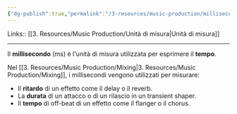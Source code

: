 ```yaml
---
{"dg-publish":true,"permalink":"/3-resources/music-production/millisecondi-ms/"}
---
```


Links:: [[3. Resources/Music Production/Unità di misura\|Unità di misura]]

---
Il **millisecondo** (ms) è l'unità di misura utilizzata per esprimere il **tempo**. 


Nel [[3. Resources/Music Production/Mixing\|3. Resources/Music Production/Mixing]], i millisecondi vengono utilizzati per misurare:

- Il **ritardo** di un effetto come il delay o il reverb.
- La **durata** di un attacco o di un rilascio in un transient shaper.
- Il **tempo** di off-beat di un effetto come il flanger o il chorus.


